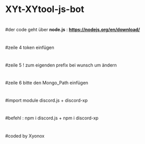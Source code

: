 # XYt-XYtool-js-bot
#
#der code geht über **node.js** : **https://nodejs.org/en/download/**
#

#zeile 4 token einfügen
#
#zeile 5 ! zum eigenden prefix bei wunsch um ändern
#
#zeile 6 bitte den Mongo_Path einfügen
#

#import module discord.js + discord-xp 
#
#befehl : npm i discord.js + npm i discord-xp

#
#coded by Xyonox
